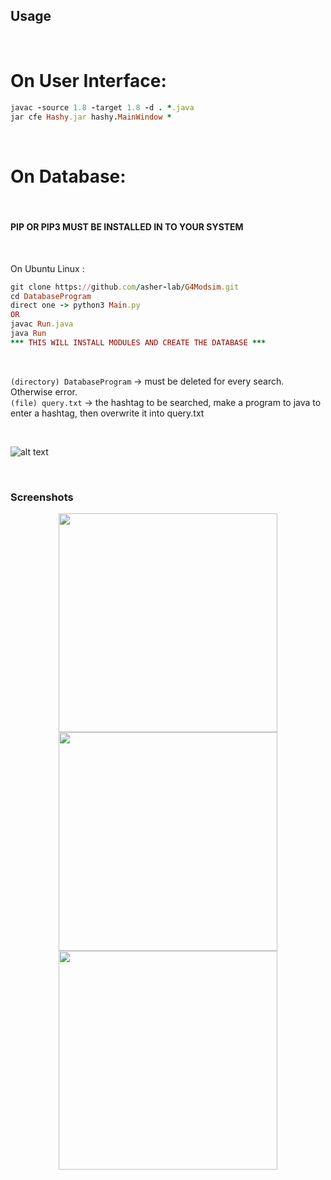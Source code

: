 ## Usage
<br>

# On User Interface:

```ruby
javac -source 1.8 -target 1.8 -d . *.java
jar cfe Hashy.jar hashy.MainWindow *
```




<br>

# On Database:
<br>

#### PIP OR PIP3 MUST BE INSTALLED IN TO YOUR SYSTEM 
<br>

On Ubuntu Linux : <br>
```ruby
git clone https://github.com/asher-lab/G4Modsim.git
cd DatabaseProgram
direct one -> python3 Main.py
OR
javac Run.java
java Run
*** THIS WILL INSTALL MODULES AND CREATE THE DATABASE ***
```
<br>

```(directory) DatabaseProgram``` -> must be deleted for every search. Otherwise error.<br>
```(file) query.txt``` -> the hashtag to be searched, make a program to java to enter a hashtag, then overwrite it into query.txt 

<br>

![alt text](https://github.com/QuantumBit-Softwares/Hashy/blob/main/Database/hashy.png?raw=true)

<br>

### Screenshots

<p align="center">
  <img src="https://github.com/QuantumBit-Softwares/Hashy/blob/main/TemplateUI/1.png" width="350">
  <img src="https://github.com/QuantumBit-Softwares/Hashy/blob/main/TemplateUI/2.png" width="350">
  <img src="https://github.com/QuantumBit-Softwares/Hashy/blob/main/TemplateUI/3.png" width="350">
 
</p>

